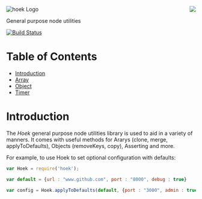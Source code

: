 <a href="/walmartlabs/blammo"><img src="https://raw.github.com/walmartlabs/blammo/master/images/from.png" align="right" /></a>
![hoek Logo](https://raw.github.com/walmartlabs/hoek/master/images/hoek.png)

General purpose node utilities

[![Build Status](https://secure.travis-ci.org/walmartlabs/hoek.png)](http://travis-ci.org/walmartlabs/hoek)

# Table of Contents

* [Introduction](#introduction "Introduction")
* [Array](#array "Array")
* [Object](#object "Object")
* [Timer](#timer "Timer")


# Introduction

The *Hoek* general purpose node utilities library is used to aid in a variety of manners. It comes with useful methods for Ararys (clone, merge, applyToDefaults), Objects (removeKeys, copy), Asserting and more. 

For example, to use Hoek to set optional configuration with defaults:
```javascript
var Hoek = require('hoek');

var default = {url : "www.github.com", port : "8000", debug : true}

var config = Hoek.applyToDefaults(default, {port : "3000", admin : true});